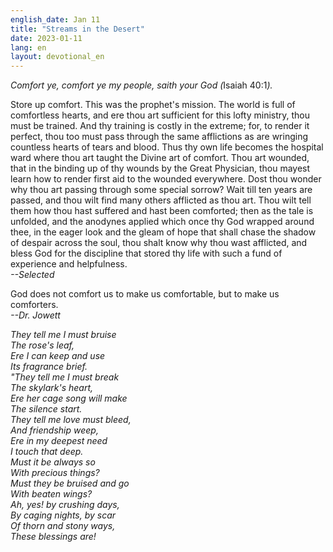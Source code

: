 ```yaml
---
english_date: Jan 11
title: "Streams in the Desert"
date: 2023-01-11
lang: en
layout: devotional_en
---
```





<p><em>Comfort ye, comfort ye my people, saith your God (</em>Isaiah 40:1<em>).</em>

</p>

<p>Store up comfort. This was the prophet's mission. The world is full of comfortless hearts, and ere thou art sufficient for this lofty ministry, thou must be trained. And thy training is costly in the extreme; for, to render it perfect, thou too must pass through the same afflictions as are wringing countless hearts of tears and blood. Thus thy own life becomes the hospital ward where thou art taught the Divine art of comfort. Thou art wounded, that in the binding up of thy wounds by the Great Physician, thou mayest learn how to render first aid to the wounded everywhere. Dost thou wonder why thou art passing through some special sorrow? Wait till ten years are passed, and thou wilt find many others afflicted as thou art. Thou wilt tell them how thou hast suffered and hast been comforted; then as the tale is unfolded, and the anodynes applied which once thy God wrapped around thee, in the eager look and the gleam of hope that shall chase the shadow of despair across the soul, thou shalt know why thou wast afflicted, and bless God for the discipline that stored thy life with such a fund of experience and helpfulness.<br/> <em>--Selected</em>

</p>

<p>God does not comfort us to make us comfortable, but to make us comforters.<br/> <em>--Dr. Jowett</em>

</p>

<p><em>They tell me I must bruise<br/> The rose's leaf,<br/> Ere I can keep and use<br/> Its fragrance brief.<br/> "They tell me I must break<br/> The skylark's heart,<br/> Ere her cage song will make<br/> The silence start.<br/> They tell me love must bleed,<br/> And friendship weep,<br/> Ere in my deepest need<br/> I touch that deep.<br/> Must it be always so<br/> With precious things?<br/> Must they be bruised and go<br/> With beaten wings?<br/> Ah, yes! by crushing days,<br/> By caging nights, by scar<br/> Of thorn and stony ways,<br/> These blessings are!</em>

</p>

<p></p>